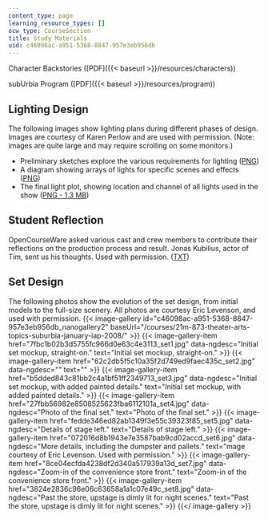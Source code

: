 ```yaml
---
content_type: page
learning_resource_types: []
ocw_type: CourseSection
title: Study Materials
uid: c46098ac-a951-5368-8847-957e3eb956db
---
```


Character Backstories ([PDF]({{< baseurl >}}/resources/characters))

subUrbia Program ([PDF]({{< baseurl >}}/resources/program))

Lighting Design
---------------

The following images show lighting plans during different phases of design. Images are courtesy of Karen Perlow and are used with permission. (Note: images are quite large and may require scrolling on some monitors.)

*   Preliminary sketches explore the various requirements for lighting ([PNG](/ans7870/21m/21m.873/iap08/imagegallery/lights/lights6.png))
*   A diagram showing arrays of lights for specific scenes and effects ([PNG](/ans7870/21m/21m.873/iap08/imagegallery/lights/lights2.png))
*   The final light plot, showing location and channel of all lights used in the show ([PNG - 1.3 MB](/ans7870/21m/21m.873/iap08/imagegallery/lights/lights1.png))

Student Reflection
------------------

OpenCourseWare asked various cast and crew members to contribute their reflections on the production process and result. Jonas Kubilius, actor of Tim, sent us his thoughts. Used with permission. ([TXT](/courses/music-and-theater-arts/21m-873-theater-arts-topics-suburbia-january-iap-2008/study-materials/jonas.txt))

Set Design
----------

The following photos show the evolution of the set design, from initial models to the full-size scenery. All photos are courtesy Eric Levenson, and used with permission.
{{< image-gallery id="c46098ac-a951-5368-8847-957e3eb956db_nanogallery2" baseUrl="/courses/21m-873-theater-arts-topics-suburbia-january-iap-2008/" >}}
{{< image-gallery-item href="7fbc1b02b3d5755fc966d0e63c4e3113_set1.jpg" data-ngdesc="Initial set mockup, straight-on." text="Initial set mockup, straight-on." >}}
{{< image-gallery-item href="62c2db5f5c10a35f2d749ed9faec435c_set2.jpg" data-ngdesc="" text="" >}}
{{< image-gallery-item href="b5dded843c81bb2c4a1bf51ff2349713_set3.jpg" data-ngdesc="Initial set mockup, with added painted details." text="Initial set mockup, with added painted details." >}}
{{< image-gallery-item href="27fbb56982e8508525623fba6112101a_set4.jpg" data-ngdesc="Photo of the final set." text="Photo of the final set." >}}
{{< image-gallery-item href="fedde346ed82ab1349f3e55c39323f85_set5.jpg" data-ngdesc="Details of stage left." text="Details of stage left." >}}
{{< image-gallery-item href="072016d8b1943e7e3587bab9cd02accd_set6.jpg" data-ngdesc="More details, including the dumpster and pallets." text="mage courtesy of Eric Levenson. Used with permission." >}}
{{< image-gallery-item href="8ce04ecfda4238df2d340a517939a13d_set7.jpg" data-ngdesc="Zoom-in of the convenience store front." text="Zoom-in of the convenience store front." >}}
{{< image-gallery-item href="3824e2836c96e06c63658a1a1c07e49c_set8.jpg" data-ngdesc="Past the store, upstage is dimly lit for night scenes." text="Past the store, upstage is dimly lit for night scenes." >}}
{{</ image-gallery >}}